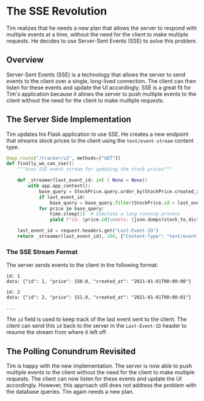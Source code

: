 # The SSE Revolution

Tim realizes that he needs a new plan that allows the server to respond with multiple events at a time, without the need for the client to make multiple requests. He decides to use Server-Sent Events (SSE) to solve this problem.

## Overview

Server-Sent Events (SSE) is a technology that allows the server to send events to the client over a single, long-lived connection. The client can then listen for these events and update the UI accordingly. SSE is a great fit for Tim's application because it allows the server to push multiple events to the client without the need for the client to make multiple requests.

## The Server Side Implementation

Tim updates his Flask application to use SSE. He creates a new endpoint that streams stock prices to the client using the `text/event-stream` content type.

```python
@app.route("/tracker/v2", methods=["GET"])
def finally_we_can_sse():
    """Uses SSE event stream for updating the stock prices"""

    def _streamer(last_event_id: int | None = None):
        with app.app_context():
            base_query = StockPrice.query.order_by(StockPrice.created_at.asc())
            if last_event_id:
                base_query = base_query.filter(StockPrice.id > last_event_id)
            for price in base_query:
                time.sleep(1)  # Simulate a long running process
                yield f"id: {price.id}\ndata: {json.dumps(stock_to_dict(price), default=str)}\n\n"

    last_event_id = request.headers.get("Last-Event-ID")
    return _streamer(last_event_id), 200, {"Content-Type": "text/event-stream"}
```

### The SSE Stream Format

The server sends events to the client in the following format:

```
id: 1
data: {"id": 1, "price": 150.0, "created_at": "2021-01-01T00:00:00"}

id: 2
data: {"id": 2, "price": 151.0, "created_at": "2021-01-01T00:00:01"}

...
```

The `id` field is used to keep track of the last event sent to the client. The client can send this `id` back to the server in the `Last-Event-ID` header to resume the stream from where it left off.

## The Polling Conundrum Revisited

Tim is happy with the new implementation. The server is now able to push multiple events to the client without the need for the client to make multiple requests. The client can now listen for these events and update the UI accordingly. However, this approach still does not address the problem with the database queries. Tim again needs a new plan.